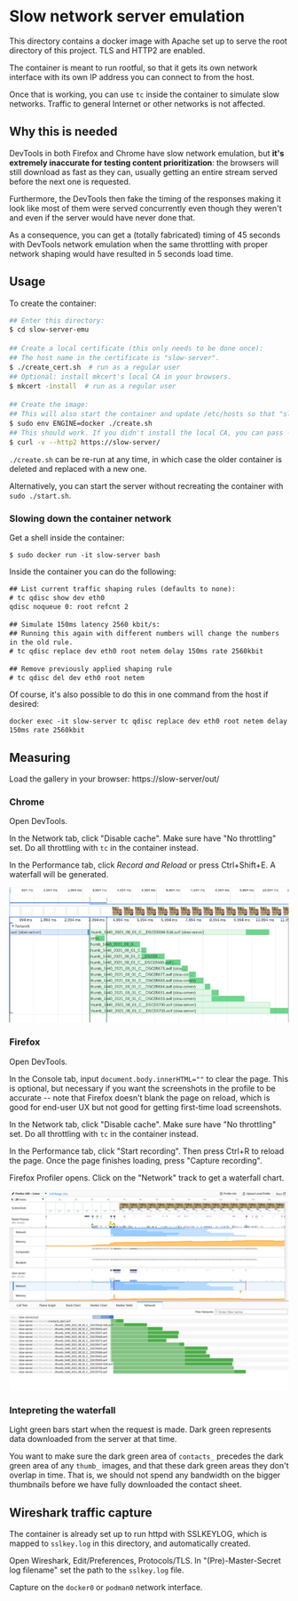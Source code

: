 # Slow network server emulation

This directory contains a docker image with Apache set up to serve the root directory of this project. TLS and HTTP2 are enabled.

The container is meant to run rootful, so that it gets its own network interface with its own IP address you can connect to from the host.

Once that is working, you can use `tc` inside the container to simulate slow networks. Traffic to general Internet or other networks is not affected.

## Why this is needed

DevTools in both Firefox and Chrome have slow network emulation, but **it's extremely inaccurate for testing content prioritization**: the browsers will still download as fast as they can, usually getting an entire stream served before the next one is requested.

Furthermore, the DevTools then fake the timing of the responses making it look like most of them were served concurrently even though they weren't and even if the server would have never done that.

As a consequence, you can get a (totally fabricated) timing of 45 seconds with DevTools network emulation when the same throttling with proper network shaping would have resulted in 5 seconds load time.

## Usage

To create the container:

```sh
## Enter this directory:
$ cd slow-server-emu

## Create a local certificate (this only needs to be done once):
## The host name in the certificate is "slow-server".
$ ./create_cert.sh  # run as a regular user
## Optional: install mkcert's local CA in your browsers.
$ mkcert -install  # run as a regular user

## Create the image:
## This will also start the container and update /etc/hosts so that "slow-server" points to the container IP.
$ sudo env ENGINE=docker ./create.sh
## This should work. If you didn't install the local CA, you can pass --insecure
$ curl -v --http2 https://slow-server/
```

`./create.sh` can be re-run at any time, in which case the older container is deleted and replaced with a new one.

Alternatively, you can start the server without recreating the container with `sudo ./start.sh`.

### Slowing down the container network

Get a shell inside the container:
```
$ sudo docker run -it slow-server bash
```

Inside the container you can do the following:
```
## List current traffic shaping rules (defaults to none):
# tc qdisc show dev eth0
qdisc noqueue 0: root refcnt 2

## Simulate 150ms latency 2560 kbit/s:
## Running this again with different numbers will change the numbers in the old rule.
# tc qdisc replace dev eth0 root netem delay 150ms rate 2560kbit

## Remove previously applied shaping rule
# tc qdisc del dev eth0 root netem
```

Of course, it's also possible to do this in one command from the host if desired:

```
docker exec -it slow-server tc qdisc replace dev eth0 root netem delay 150ms rate 2560kbit
```

## Measuring

Load the gallery in your browser: https://slow-server/out/

### Chrome

Open DevTools.

In the Network tab, click "Disable cache". Make sure have "No throttling" set. Do all throttling with `tc` in the container instead.

In the Performance tab, click *Record and Reload* or press Ctrl+Shift+E. A waterfall will be generated.

![Waterfall in Chrome](images/waterfall_chrome.png)

### Firefox

Open DevTools.

In the Console tab, input `document.body.innerHTML=""` to clear the page. This is optional, but necessary if you want the screenshots in the profile to be accurate -- note that Firefox doesn't blank the page on reload, which is good for end-user UX but not good for getting first-time load screenshots.

In the Network tab, click "Disable cache". Make sure have "No throttling" set. Do all throttling with `tc` in the container instead.

In the Performance tab, click "Start recording". Then press Ctrl+R to reload the page. Once the page finishes loading, press "Capture recording".

Firefox Profiler opens. Click on the "Network" track to get a waterfall chart.

![Waterfall in Firefox](images/waterfall_firefox.png)

### Intepreting the waterfall

Light green bars start when the request is made. Dark green represents data downloaded from the server at that time.

You want to make sure the dark green area of `contacts_` precedes the dark green area of any `thumb_` images, and that these dark green areas they don't overlap in time. That is, we should not spend any bandwidth on the bigger thumbnails before we have fully downloaded the contact sheet.

## Wireshark traffic capture

The container is already set up to run httpd with SSLKEYLOG, which is mapped to `sslkey.log` in this directory, and automatically created.

Open Wireshark, Edit/Preferences, Protocols/TLS. In "(Pre)-Master-Secret log filename" set the path to the `sslkey.log` file.

Capture on the `docker0` or `podman0` network interface.